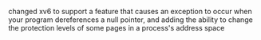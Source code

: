 
changed xv6 to support a feature that causes an exception to occur when your program dereferences a null pointer, and adding the ability to change the protection levels of some pages in a process's address space
